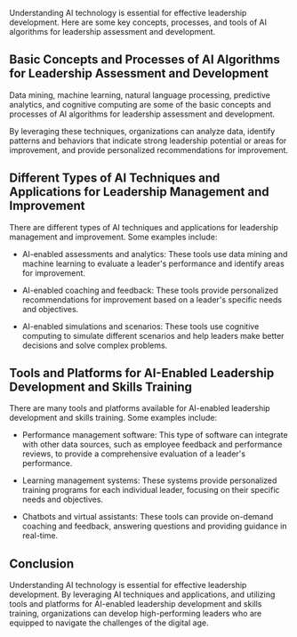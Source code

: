 

Understanding AI technology is essential for effective leadership development. Here are some key concepts, processes, and tools of AI algorithms for leadership assessment and development.

Basic Concepts and Processes of AI Algorithms for Leadership Assessment and Development
---------------------------------------------------------------------------------------

Data mining, machine learning, natural language processing, predictive analytics, and cognitive computing are some of the basic concepts and processes of AI algorithms for leadership assessment and development.

By leveraging these techniques, organizations can analyze data, identify patterns and behaviors that indicate strong leadership potential or areas for improvement, and provide personalized recommendations for improvement.

Different Types of AI Techniques and Applications for Leadership Management and Improvement
-------------------------------------------------------------------------------------------

There are different types of AI techniques and applications for leadership management and improvement. Some examples include:

* AI-enabled assessments and analytics: These tools use data mining and machine learning to evaluate a leader's performance and identify areas for improvement.

* AI-enabled coaching and feedback: These tools provide personalized recommendations for improvement based on a leader's specific needs and objectives.

* AI-enabled simulations and scenarios: These tools use cognitive computing to simulate different scenarios and help leaders make better decisions and solve complex problems.

Tools and Platforms for AI-Enabled Leadership Development and Skills Training
-----------------------------------------------------------------------------

There are many tools and platforms available for AI-enabled leadership development and skills training. Some examples include:

* Performance management software: This type of software can integrate with other data sources, such as employee feedback and performance reviews, to provide a comprehensive evaluation of a leader's performance.

* Learning management systems: These systems provide personalized training programs for each individual leader, focusing on their specific needs and objectives.

* Chatbots and virtual assistants: These tools can provide on-demand coaching and feedback, answering questions and providing guidance in real-time.

Conclusion
----------

Understanding AI technology is essential for effective leadership development. By leveraging AI techniques and applications, and utilizing tools and platforms for AI-enabled leadership development and skills training, organizations can develop high-performing leaders who are equipped to navigate the challenges of the digital age.


